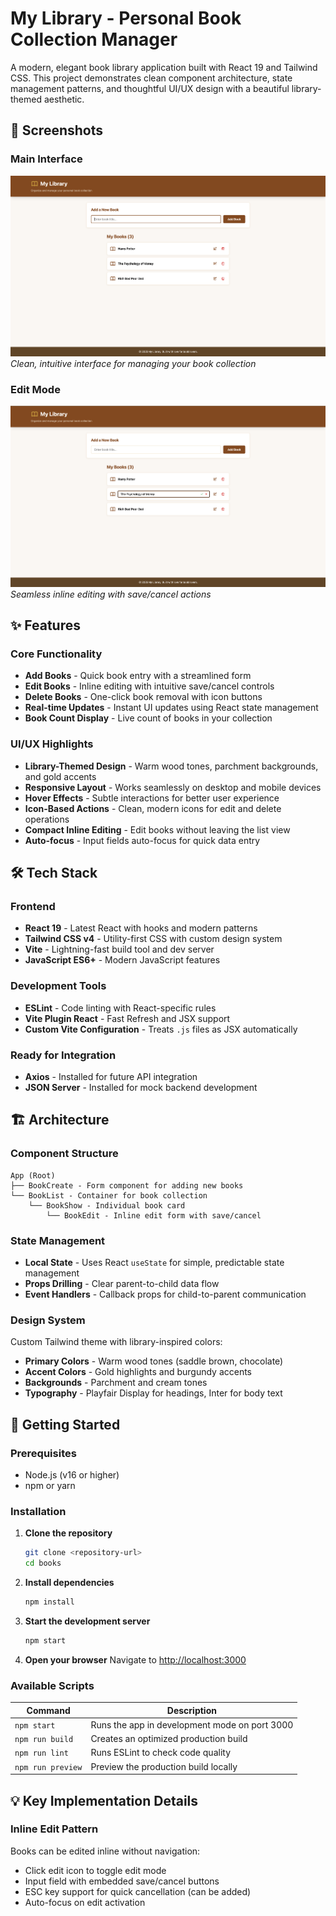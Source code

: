 # My Library - Personal Book Collection Manager

A modern, elegant book library application built with React 19 and Tailwind CSS. This project demonstrates clean component architecture, state management patterns, and thoughtful UI/UX design with a beautiful library-themed aesthetic.

## 📸 Screenshots

### Main Interface

![Book Library Main View](./screenshots/main-view.png)
_Clean, intuitive interface for managing your book collection_

### Edit Mode

![Inline Book Editing](./screenshots/edit-mode.png)
_Seamless inline editing with save/cancel actions_

## ✨ Features

### Core Functionality

- **Add Books** - Quick book entry with a streamlined form
- **Edit Books** - Inline editing with intuitive save/cancel controls
- **Delete Books** - One-click book removal with icon buttons
- **Real-time Updates** - Instant UI updates using React state management
- **Book Count Display** - Live count of books in your collection

### UI/UX Highlights

- **Library-Themed Design** - Warm wood tones, parchment backgrounds, and gold accents
- **Responsive Layout** - Works seamlessly on desktop and mobile devices
- **Hover Effects** - Subtle interactions for better user experience
- **Icon-Based Actions** - Clean, modern icons for edit and delete operations
- **Compact Inline Editing** - Edit books without leaving the list view
- **Auto-focus** - Input fields auto-focus for quick data entry

## 🛠️ Tech Stack

### Frontend

- **React 19** - Latest React with hooks and modern patterns
- **Tailwind CSS v4** - Utility-first CSS with custom design system
- **Vite** - Lightning-fast build tool and dev server
- **JavaScript ES6+** - Modern JavaScript features

### Development Tools

- **ESLint** - Code linting with React-specific rules
- **Vite Plugin React** - Fast Refresh and JSX support
- **Custom Vite Configuration** - Treats `.js` files as JSX automatically

### Ready for Integration

- **Axios** - Installed for future API integration
- **JSON Server** - Installed for mock backend development

## 🏗️ Architecture

### Component Structure

```
App (Root)
├── BookCreate - Form component for adding new books
└── BookList - Container for book collection
    └── BookShow - Individual book card
        └── BookEdit - Inline edit form with save/cancel
```

### State Management

- **Local State** - Uses React `useState` for simple, predictable state management
- **Props Drilling** - Clear parent-to-child data flow
- **Event Handlers** - Callback props for child-to-parent communication

### Design System

Custom Tailwind theme with library-inspired colors:

- **Primary Colors** - Warm wood tones (saddle brown, chocolate)
- **Accent Colors** - Gold highlights and burgundy accents
- **Backgrounds** - Parchment and cream tones
- **Typography** - Playfair Display for headings, Inter for body text

## 🚀 Getting Started

### Prerequisites

- Node.js (v16 or higher)
- npm or yarn

### Installation

1. **Clone the repository**

   ```bash
   git clone <repository-url>
   cd books
   ```

2. **Install dependencies**

   ```bash
   npm install
   ```

3. **Start the development server**

   ```bash
   npm start
   ```

4. **Open your browser**
   Navigate to [http://localhost:3000](http://localhost:3000)

### Available Scripts

| Command           | Description                                   |
| ----------------- | --------------------------------------------- |
| `npm start`       | Runs the app in development mode on port 3000 |
| `npm run build`   | Creates an optimized production build         |
| `npm run lint`    | Runs ESLint to check code quality             |
| `npm run preview` | Preview the production build locally          |

## 💡 Key Implementation Details

### Inline Edit Pattern

Books can be edited inline without navigation:

- Click edit icon to toggle edit mode
- Input field with embedded save/cancel buttons
- ESC key support for quick cancellation (can be added)
- Auto-focus on edit activation
